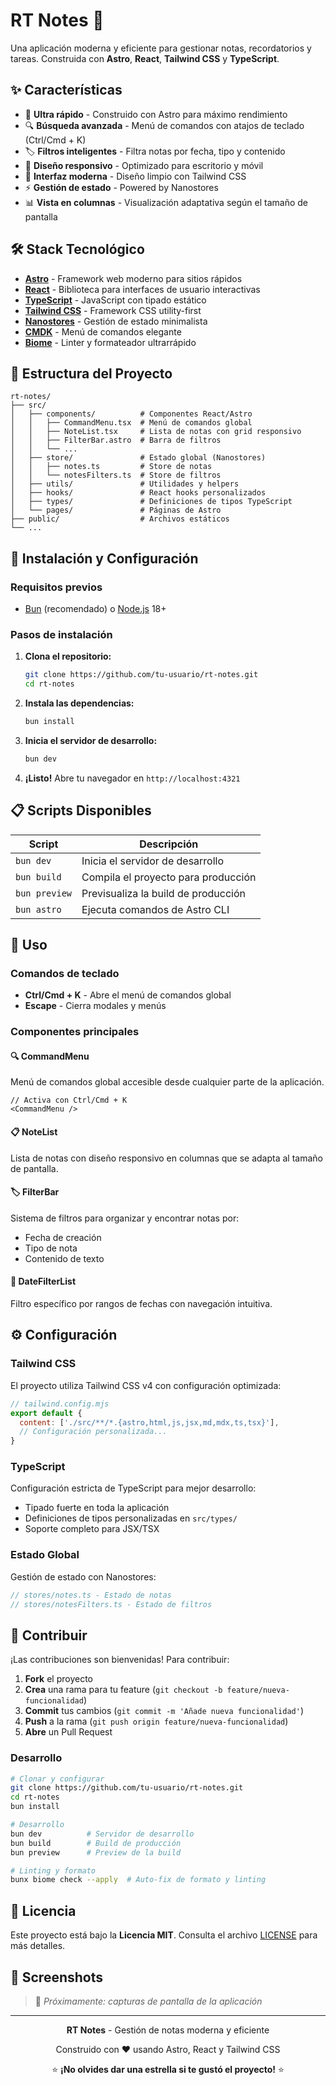 # RT Notes 📝

Una aplicación moderna y eficiente para gestionar notas, recordatorios y tareas. Construida con **Astro**, **React**, **Tailwind CSS** y **TypeScript**.

## ✨ Características

- 🚀 **Ultra rápido** - Construido con Astro para máximo rendimiento
- 🔍 **Búsqueda avanzada** - Menú de comandos con atajos de teclado (Ctrl/Cmd + K)
- 🏷️ **Filtros inteligentes** - Filtra notas por fecha, tipo y contenido
- 📱 **Diseño responsivo** - Optimizado para escritorio y móvil
- 🎨 **Interfaz moderna** - Diseño limpio con Tailwind CSS
- ⚡ **Gestión de estado** - Powered by Nanostores
- 📊 **Vista en columnas** - Visualización adaptativa según el tamaño de pantalla

## 🛠️ Stack Tecnológico

- **[Astro](https://astro.build/)** - Framework web moderno para sitios rápidos
- **[React](https://react.dev/)** - Biblioteca para interfaces de usuario interactivas
- **[TypeScript](https://www.typescriptlang.org/)** - JavaScript con tipado estático
- **[Tailwind CSS](https://tailwindcss.com/)** - Framework CSS utility-first
- **[Nanostores](https://github.com/nanostores/nanostores)** - Gestión de estado minimalista
- **[CMDK](https://cmdk.paco.me/)** - Menú de comandos elegante
- **[Biome](https://biomejs.dev/)** - Linter y formateador ultrarrápido

## 📁 Estructura del Proyecto

```plaintext
rt-notes/
├── src/
│   ├── components/          # Componentes React/Astro
│   │   ├── CommandMenu.tsx  # Menú de comandos global
│   │   ├── NoteList.tsx     # Lista de notas con grid responsivo
│   │   ├── FilterBar.astro  # Barra de filtros
│   │   └── ...
│   ├── store/               # Estado global (Nanostores)
│   │   ├── notes.ts         # Store de notas
│   │   └── notesFilters.ts  # Store de filtros
│   ├── utils/               # Utilidades y helpers
│   ├── hooks/               # React hooks personalizados
│   ├── types/               # Definiciones de tipos TypeScript
│   └── pages/               # Páginas de Astro
├── public/                  # Archivos estáticos
└── ...
```

## 🚀 Instalación y Configuración

### Requisitos previos
- [Bun](https://bun.sh/) (recomendado) o [Node.js](https://nodejs.org/) 18+

### Pasos de instalación

1. **Clona el repositorio:**
   ```bash
   git clone https://github.com/tu-usuario/rt-notes.git
   cd rt-notes
   ```

2. **Instala las dependencias:**
   ```bash
   bun install
   ```

3. **Inicia el servidor de desarrollo:**
   ```bash
   bun dev
   ```

4. **¡Listo!** Abre tu navegador en `http://localhost:4321`

## 📋 Scripts Disponibles

| Script | Descripción |
|--------|-------------|
| `bun dev` | Inicia el servidor de desarrollo |
| `bun build` | Compila el proyecto para producción |
| `bun preview` | Previsualiza la build de producción |
| `bun astro` | Ejecuta comandos de Astro CLI |
## 🎯 Uso

### Comandos de teclado
- **Ctrl/Cmd + K** - Abre el menú de comandos global
- **Escape** - Cierra modales y menús

### Componentes principales

#### 🔍 CommandMenu
Menú de comandos global accesible desde cualquier parte de la aplicación.
```tsx
// Activa con Ctrl/Cmd + K
<CommandMenu />
```

#### 📋 NoteList
Lista de notas con diseño responsivo en columnas que se adapta al tamaño de pantalla.

#### 🏷️ FilterBar
Sistema de filtros para organizar y encontrar notas por:
- Fecha de creación
- Tipo de nota
- Contenido de texto

#### 📅 DateFilterList
Filtro específico por rangos de fechas con navegación intuitiva.

## ⚙️ Configuración

### Tailwind CSS
El proyecto utiliza Tailwind CSS v4 con configuración optimizada:
```javascript
// tailwind.config.mjs
export default {
  content: ['./src/**/*.{astro,html,js,jsx,md,mdx,ts,tsx}'],
  // Configuración personalizada...
}
```

### TypeScript
Configuración estricta de TypeScript para mejor desarrollo:
- Tipado fuerte en toda la aplicación
- Definiciones de tipos personalizadas en `src/types/`
- Soporte completo para JSX/TSX

### Estado Global
Gestión de estado con Nanostores:
```typescript
// stores/notes.ts - Estado de notas
// stores/notesFilters.ts - Estado de filtros
```

## 🤝 Contribuir

¡Las contribuciones son bienvenidas! Para contribuir:

1. **Fork** el proyecto
2. **Crea** una rama para tu feature (`git checkout -b feature/nueva-funcionalidad`)
3. **Commit** tus cambios (`git commit -m 'Añade nueva funcionalidad'`)
4. **Push** a la rama (`git push origin feature/nueva-funcionalidad`)
5. **Abre** un Pull Request

### Desarrollo

```bash
# Clonar y configurar
git clone https://github.com/tu-usuario/rt-notes.git
cd rt-notes
bun install

# Desarrollo
bun dev          # Servidor de desarrollo
bun build        # Build de producción
bun preview      # Preview de la build

# Linting y formato
bunx biome check --apply  # Auto-fix de formato y linting
```

## 📄 Licencia

Este proyecto está bajo la **Licencia MIT**. Consulta el archivo [LICENSE](LICENSE) para más detalles.

## 🎨 Screenshots

> 📸 *Próximamente: capturas de pantalla de la aplicación*

---

<div align="center">

**RT Notes** - Gestión de notas moderna y eficiente

Construido con ❤️ usando Astro, React y Tailwind CSS

⭐ **¡No olvides dar una estrella si te gustó el proyecto!** ⭐

</div>